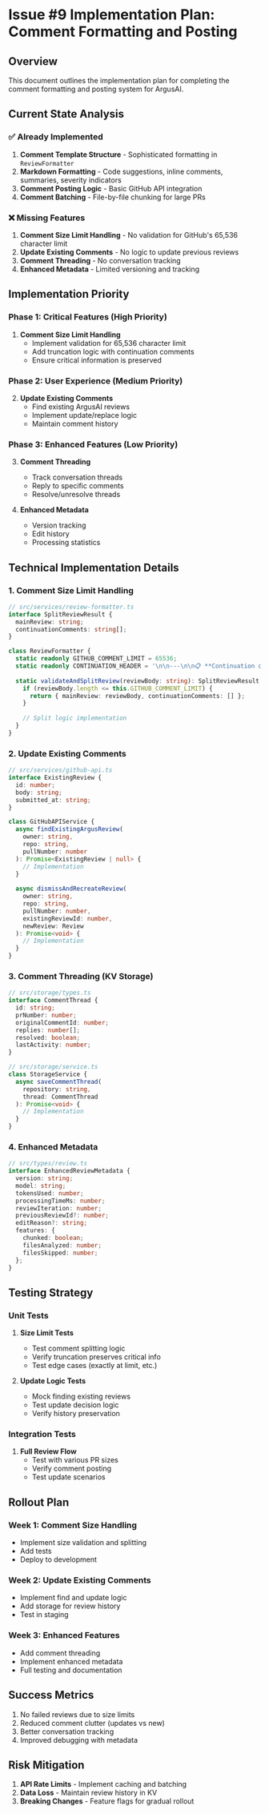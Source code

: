 # Issue #9 Implementation Plan: Comment Formatting and Posting

## Overview
This document outlines the implementation plan for completing the comment formatting and posting system for ArgusAI.

## Current State Analysis

### ✅ Already Implemented
1. **Comment Template Structure** - Sophisticated formatting in `ReviewFormatter`
2. **Markdown Formatting** - Code suggestions, inline comments, summaries, severity indicators
3. **Comment Posting Logic** - Basic GitHub API integration
4. **Comment Batching** - File-by-file chunking for large PRs

### ❌ Missing Features
1. **Comment Size Limit Handling** - No validation for GitHub's 65,536 character limit
2. **Update Existing Comments** - No logic to update previous reviews
3. **Comment Threading** - No conversation tracking
4. **Enhanced Metadata** - Limited versioning and tracking

## Implementation Priority

### Phase 1: Critical Features (High Priority)
1. **Comment Size Limit Handling**
   - Implement validation for 65,536 character limit
   - Add truncation logic with continuation comments
   - Ensure critical information is preserved

### Phase 2: User Experience (Medium Priority)
2. **Update Existing Comments**
   - Find existing ArgusAI reviews
   - Implement update/replace logic
   - Maintain comment history

### Phase 3: Enhanced Features (Low Priority)
3. **Comment Threading**
   - Track conversation threads
   - Reply to specific comments
   - Resolve/unresolve threads

4. **Enhanced Metadata**
   - Version tracking
   - Edit history
   - Processing statistics

## Technical Implementation Details

### 1. Comment Size Limit Handling

```typescript
// src/services/review-formatter.ts
interface SplitReviewResult {
  mainReview: string;
  continuationComments: string[];
}

class ReviewFormatter {
  static readonly GITHUB_COMMENT_LIMIT = 65536;
  static readonly CONTINUATION_HEADER = '\n\n---\n\n📋 **Continuation of review (part {part}/{total})**\n\n';
  
  static validateAndSplitReview(reviewBody: string): SplitReviewResult {
    if (reviewBody.length <= this.GITHUB_COMMENT_LIMIT) {
      return { mainReview: reviewBody, continuationComments: [] };
    }
    
    // Split logic implementation
  }
}
```

### 2. Update Existing Comments

```typescript
// src/services/github-api.ts
interface ExistingReview {
  id: number;
  body: string;
  submitted_at: string;
}

class GitHubAPIService {
  async findExistingArgusReview(
    owner: string, 
    repo: string, 
    pullNumber: number
  ): Promise<ExistingReview | null> {
    // Implementation
  }
  
  async dismissAndRecreateReview(
    owner: string,
    repo: string,
    pullNumber: number,
    existingReviewId: number,
    newReview: Review
  ): Promise<void> {
    // Implementation
  }
}
```

### 3. Comment Threading (KV Storage)

```typescript
// src/storage/types.ts
interface CommentThread {
  id: string;
  prNumber: number;
  originalCommentId: number;
  replies: number[];
  resolved: boolean;
  lastActivity: number;
}

// src/storage/service.ts
class StorageService {
  async saveCommentThread(
    repository: string,
    thread: CommentThread
  ): Promise<void> {
    // Implementation
  }
}
```

### 4. Enhanced Metadata

```typescript
// src/types/review.ts
interface EnhancedReviewMetadata {
  version: string;
  model: string;
  tokensUsed: number;
  processingTimeMs: number;
  reviewIteration: number;
  previousReviewId?: number;
  editReason?: string;
  features: {
    chunked: boolean;
    filesAnalyzed: number;
    filesSkipped: number;
  };
}
```

## Testing Strategy

### Unit Tests
1. **Size Limit Tests**
   - Test comment splitting logic
   - Verify truncation preserves critical info
   - Test edge cases (exactly at limit, etc.)

2. **Update Logic Tests**
   - Mock finding existing reviews
   - Test update decision logic
   - Verify history preservation

### Integration Tests
1. **Full Review Flow**
   - Test with various PR sizes
   - Verify comment posting
   - Test update scenarios

## Rollout Plan

### Week 1: Comment Size Handling
- Implement size validation and splitting
- Add tests
- Deploy to development

### Week 2: Update Existing Comments
- Implement find and update logic
- Add storage for review history
- Test in staging

### Week 3: Enhanced Features
- Add comment threading
- Implement enhanced metadata
- Full testing and documentation

## Success Metrics
1. No failed reviews due to size limits
2. Reduced comment clutter (updates vs new)
3. Better conversation tracking
4. Improved debugging with metadata

## Risk Mitigation
1. **API Rate Limits** - Implement caching and batching
2. **Data Loss** - Maintain review history in KV
3. **Breaking Changes** - Feature flags for gradual rollout